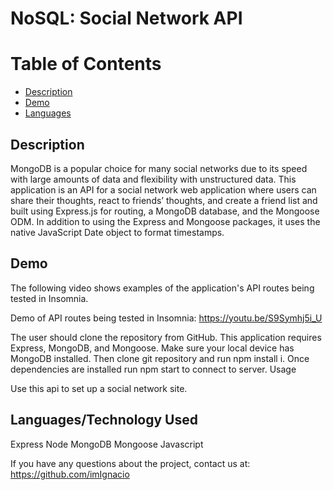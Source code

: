 # NoSQL: Social Network API
# Table of Contents

- [Description](#Description)
- [Demo](#Demo)
- [Languages](#Languages)

## Description

MongoDB is a popular choice for many social networks due to its speed with large amounts of data and flexibility with unstructured data. This application is an API for a social network web application where users can share their thoughts, react to friends’ thoughts, and create a friend list and built using Express.js for routing, a MongoDB database, and the Mongoose ODM. In addition to using the Express and Mongoose packages, it uses the native JavaScript Date object to format timestamps.

## Demo

The following video shows examples of the application's API routes being tested in Insomnia.

Demo of API routes being tested in Insomnia: https://youtu.be/S9Symhj5i_U

The user should clone the repository from GitHub. This application requires Express, MongoDB, and Mongoose. Make sure your local device has MongoDB installed. Then clone git repository and run npm install i. Once dependencies are installed run npm start to connect to server.
Usage

Use this api to set up a social network site.
## Languages/Technology Used

Express
Node
MongoDB
Mongoose
Javascript

If you have any questions about the project, contact us at: https://github.com/imIgnacio
